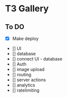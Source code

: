 # T3 Gallery

## To DO

- [x] Make deploy
- [] UI
- [] database
- [] connect UI - database
- [] Auth
- [] image upload
- [] routing
- [] server actions
- [] analytics
- [] ratelimiting